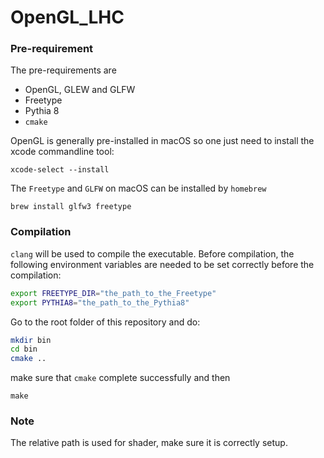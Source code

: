 
# OpenGL_LHC

### Pre-requirement
The pre-requirements are
* OpenGL, GLEW and GLFW
* Freetype
* Pythia 8
* `cmake`

OpenGL is generally pre-installed in macOS so one just need to install the xcode commandline tool:
```
xcode-select --install
```
The `Freetype` and `GLFW` on macOS can be installed by `homebrew`
```
brew install glfw3 freetype
```

### Compilation

`clang` will be used to compile the executable. Before compilation, the following environment variables are needed to be set correctly before the compilation:
```sh
export FREETYPE_DIR="the_path_to_the_Freetype"
export PYTHIA8="the_path_to_the_Pythia8"
```

Go to the root folder of this repository and do:
```sh
mkdir bin
cd bin
cmake ..
```
make sure that `cmake` complete successfully and then
```
make
```

### Note
The relative path is used for shader, make sure it is correctly setup.

